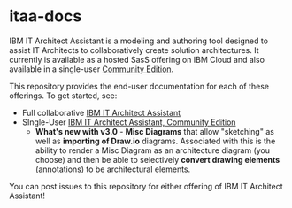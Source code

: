 # itaa-docs
IBM IT Architect Assistant is a modeling and authoring tool designed to assist IT Architects to collaboratively create solution architectures. It currently is available as a hosted SasS offering on IBM Cloud and also available in a single-user [Community Edition](https://www.ibm.com/cloud/architecture/architectures/edit/architect-assistant).



This repository provides the end-user documentation for each of these offerings.  To get started, see:

- Full collaborative [IBM IT Architect Assistant](./docs/enterprise/Overview-ITAA)
- SIngle-User [IBM IT Architect Assistant, Community Edition](./docs/community-edition/Overview-ITAA-CE) 
  - **What's new with v3.0** - **Misc Diagrams** that allow "sketching" as well as **importing of Draw.io** diagrams.  Associated with this is the ability to render a Misc Diagram as an architecture diagram (you choose) and then be able to selectively **convert drawing elements** (annotations) to be architectural elements.



You can post issues to this repository for either offering of IBM IT Architect Assistant!

